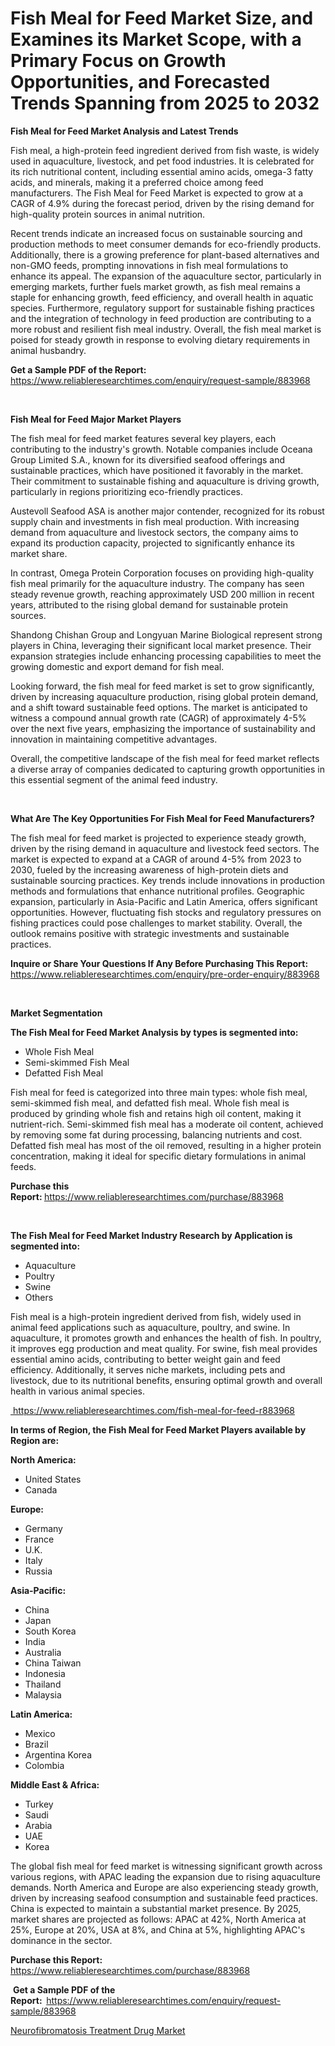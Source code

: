 <p><h1>Fish Meal for Feed Market Size, and Examines its Market Scope, with a Primary Focus on Growth Opportunities, and Forecasted Trends Spanning from 2025 to 2032</h1></p><p><strong>Fish Meal for Feed Market Analysis and Latest Trends</strong></p>
<p><p>Fish meal, a high-protein feed ingredient derived from fish waste, is widely used in aquaculture, livestock, and pet food industries. It is celebrated for its rich nutritional content, including essential amino acids, omega-3 fatty acids, and minerals, making it a preferred choice among feed manufacturers. The Fish Meal for Feed Market is expected to grow at a CAGR of 4.9% during the forecast period, driven by the rising demand for high-quality protein sources in animal nutrition. </p><p>Recent trends indicate an increased focus on sustainable sourcing and production methods to meet consumer demands for eco-friendly products. Additionally, there is a growing preference for plant-based alternatives and non-GMO feeds, prompting innovations in fish meal formulations to enhance its appeal. The expansion of the aquaculture sector, particularly in emerging markets, further fuels market growth, as fish meal remains a staple for enhancing growth, feed efficiency, and overall health in aquatic species. Furthermore, regulatory support for sustainable fishing practices and the integration of technology in feed production are contributing to a more robust and resilient fish meal industry. Overall, the fish meal market is poised for steady growth in response to evolving dietary requirements in animal husbandry.</p></p>
<p><strong>Get a Sample PDF of the Report:&nbsp;</strong> <a href="https://www.reliableresearchtimes.com/enquiry/request-sample/883968?utm_campaign=2464&utm_medium=2&utm_source=Github&utm_content=ia&utm_term=22032025&utm_id=fish-meal-for-feed">https://www.reliableresearchtimes.com/enquiry/request-sample/883968</a></p>
<p>&nbsp;</p>
<p><strong>Fish Meal for Feed Major Market Players</strong></p>
<p><p>The fish meal for feed market features several key players, each contributing to the industry's growth. Notable companies include Oceana Group Limited S.A., known for its diversified seafood offerings and sustainable practices, which have positioned it favorably in the market. Their commitment to sustainable fishing and aquaculture is driving growth, particularly in regions prioritizing eco-friendly practices.</p><p>Austevoll Seafood ASA is another major contender, recognized for its robust supply chain and investments in fish meal production. With increasing demand from aquaculture and livestock sectors, the company aims to expand its production capacity, projected to significantly enhance its market share.</p><p>In contrast, Omega Protein Corporation focuses on providing high-quality fish meal primarily for the aquaculture industry. The company has seen steady revenue growth, reaching approximately USD 200 million in recent years, attributed to the rising global demand for sustainable protein sources. </p><p>Shandong Chishan Group and Longyuan Marine Biological represent strong players in China, leveraging their significant local market presence. Their expansion strategies include enhancing processing capabilities to meet the growing domestic and export demand for fish meal.</p><p>Looking forward, the fish meal for feed market is set to grow significantly, driven by increasing aquaculture production, rising global protein demand, and a shift toward sustainable feed options. The market is anticipated to witness a compound annual growth rate (CAGR) of approximately 4-5% over the next five years, emphasizing the importance of sustainability and innovation in maintaining competitive advantages. </p><p>Overall, the competitive landscape of the fish meal for feed market reflects a diverse array of companies dedicated to capturing growth opportunities in this essential segment of the animal feed industry.</p></p>
<p>&nbsp;</p>
<p><strong>What Are The Key Opportunities For Fish Meal for Feed Manufacturers?</strong></p>
<p><p>The fish meal for feed market is projected to experience steady growth, driven by the rising demand in aquaculture and livestock feed sectors. The market is expected to expand at a CAGR of around 4-5% from 2023 to 2030, fueled by the increasing awareness of high-protein diets and sustainable sourcing practices. Key trends include innovations in production methods and formulations that enhance nutritional profiles. Geographic expansion, particularly in Asia-Pacific and Latin America, offers significant opportunities. However, fluctuating fish stocks and regulatory pressures on fishing practices could pose challenges to market stability. Overall, the outlook remains positive with strategic investments and sustainable practices.</p></p>
<p><strong>Inquire or Share Your Questions If Any Before Purchasing This Report:</strong> <a href="https://www.reliableresearchtimes.com/enquiry/pre-order-enquiry/883968?utm_campaign=2464&utm_medium=2&utm_source=Github&utm_content=ia&utm_term=22032025&utm_id=fish-meal-for-feed">https://www.reliableresearchtimes.com/enquiry/pre-order-enquiry/883968</a></p>
<p>&nbsp;</p>
<p><strong>Market Segmentation</strong></p>
<p><strong>The Fish Meal for Feed Market Analysis by types is segmented into:</strong></p>
<p><ul><li>Whole Fish Meal</li><li>Semi-skimmed Fish Meal</li><li>Defatted Fish Meal</li></ul></p>
<p><p>Fish meal for feed is categorized into three main types: whole fish meal, semi-skimmed fish meal, and defatted fish meal. Whole fish meal is produced by grinding whole fish and retains high oil content, making it nutrient-rich. Semi-skimmed fish meal has a moderate oil content, achieved by removing some fat during processing, balancing nutrients and cost. Defatted fish meal has most of the oil removed, resulting in a higher protein concentration, making it ideal for specific dietary formulations in animal feeds.</p></p>
<p><strong>Purchase this Report:&nbsp;</strong><a href="https://www.reliableresearchtimes.com/purchase/883968?utm_campaign=2464&utm_medium=2&utm_source=Github&utm_content=ia&utm_term=22032025&utm_id=fish-meal-for-feed">https://www.reliableresearchtimes.com/purchase/883968</a></p>
<p>&nbsp;</p>
<p><strong>The Fish Meal for Feed Market Industry Research by Application is segmented into:</strong></p>
<p><ul><li>Aquaculture</li><li>Poultry</li><li>Swine</li><li>Others</li></ul></p>
<p><p>Fish meal is a high-protein ingredient derived from fish, widely used in animal feed applications such as aquaculture, poultry, and swine. In aquaculture, it promotes growth and enhances the health of fish. In poultry, it improves egg production and meat quality. For swine, fish meal provides essential amino acids, contributing to better weight gain and feed efficiency. Additionally, it serves niche markets, including pets and livestock, due to its nutritional benefits, ensuring optimal growth and overall health in various animal species.</p></p>
<p><a href="https://www.reliableresearchtimes.com/fish-meal-for-feed-r883968?utm_campaign=2464&utm_medium=2&utm_source=Github&utm_content=ia&utm_term=22032025&utm_id=fish-meal-for-feed">&nbsp;https://www.reliableresearchtimes.com/fish-meal-for-feed-r883968</a></p>
<p><strong>In terms of Region, the Fish Meal for Feed Market Players available by Region are:</strong></p>
<p>
    <p> <strong> North America: </strong>
        <ul>
            <li>United States</li>
            <li>Canada</li>
        </ul>
        </p> 
    <p> <strong> Europe: </strong>
        <ul>
            <li>Germany</li>
            <li>France</li>
            <li>U.K.</li>
            <li>Italy</li>
            <li>Russia</li>
        </ul>
        </p> 
    <p> <strong> Asia-Pacific: </strong>
        <ul>
            <li>China</li>
            <li>Japan</li>
            <li>South Korea</li>
            <li>India</li>
            <li>Australia</li>
            <li>China Taiwan</li>
            <li>Indonesia</li>
            <li>Thailand</li>
            <li>Malaysia</li>
        </ul>
        </p> 
    <p> <strong> Latin America: </strong>
        <ul>
            <li>Mexico</li>
            <li>Brazil</li>
            <li>Argentina Korea</li>
            <li>Colombia</li>
        </ul>
        </p> 
    <p> <strong> Middle East & Africa: </strong>
        <ul>
            <li>Turkey</li>
            <li>Saudi</li>
            <li>Arabia</li>
            <li>UAE</li>
            <li>Korea</li>
        </ul>
    </p>
    </p>
<p><p>The global fish meal for feed market is witnessing significant growth across various regions, with APAC leading the expansion due to rising aquaculture demands. North America and Europe are also experiencing steady growth, driven by increasing seafood consumption and sustainable feed practices. China is expected to maintain a substantial market presence. By 2025, market shares are projected as follows: APAC at 42%, North America at 25%, Europe at 20%, USA at 8%, and China at 5%, highlighting APAC's dominance in the sector.</p></p>
<p><strong>Purchase this Report: </strong><a href="https://www.reliableresearchtimes.com/purchase/883968?utm_campaign=2464&utm_medium=2&utm_source=Github&utm_content=ia&utm_term=22032025&utm_id=fish-meal-for-feed">https://www.reliableresearchtimes.com/purchase/883968</a></p>
<p>&nbsp;<strong>Get a Sample PDF of the Report:&nbsp;&nbsp;</strong><a href="https://www.reliableresearchtimes.com/enquiry/request-sample/883968?utm_campaign=2464&utm_medium=2&utm_source=Github&utm_content=ia&utm_term=22032025&utm_id=fish-meal-for-feed">https://www.reliableresearchtimes.com/enquiry/request-sample/883968</a></p>
<p><strong></strong></p>
<p><p><a href="https://github.com/chungwimbu4/Market-Research-Report-List-1/blob/main/neurofibromatosis-treatment-drug-market.md?utm_campaign=2464&utm_medium=2&utm_source=Github&utm_content=ia&utm_term=22032025&utm_id=fish-meal-for-feed">Neurofibromatosis Treatment Drug Market</a></p></p>